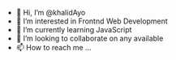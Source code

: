 - 👋 Hi, I’m @khalidAyo
- 👀 I’m interested in Frontnd Web Development
- 🌱 I’m currently learning JavaScript
- 💞️ I’m looking to collaborate on any available
- 📫 How to reach me ...

<!---
khalidAyo/khalidAyo is a ✨ special ✨ repository because its `README.md` (this file) appears on your GitHub profile.
You can click the Preview link to take a look at your changes.
--->
